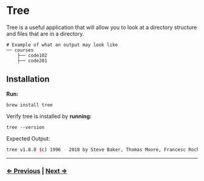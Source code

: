 # Tree

Tree is a useful application that will allow you to look at a directory structure and files that are in a directory.

```text
# Example of what an output may look like
── courses
    ├── code102
    ├── code201
```

## Installation

**Run:**

 `brew install tree`

Verify tree is installed by **running:**

 `tree --version`

Expected Output:

```bash
tree v1.8.0 (c) 1996 - 2018 by Steve Baker, Thomas Moore, Francesc Rocher, Florian Sesser, Kyosuke Tokoro
```

---

### [⇐ Previous](./4-git.md) | [Next ⇒](./6-live-server.md)
